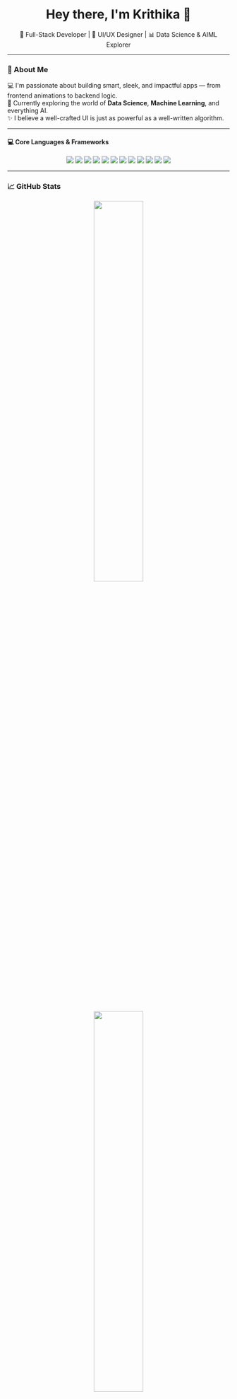 <h1 align="center">Hey there, I'm Krithika 👋</h1>

<p align="center">
  🔧 Full-Stack Developer | 🎨 UI/UX Designer | 📊 Data Science & AIML Explorer
</p>

---

### 🚀 About Me

💻 I'm passionate about building smart, sleek, and impactful apps — from frontend animations to backend logic.  
🧠 Currently exploring the world of **Data Science**, **Machine Learning**, and everything AI.  
✨ I believe a well-crafted UI is just as powerful as a well-written algorithm.  

---

#### 💻 Core Languages & Frameworks
<p align="center"> <img src="https://img.shields.io/badge/Python-3776AB?style=for-the-badge&logo=python&logoColor=white" /> <img src="https://img.shields.io/badge/C-00599C?style=for-the-badge&logo=c&logoColor=white" /> <img src="https://img.shields.io/badge/Java-007396?style=for-the-badge&logo=java&logoColor=white" /> <img src="https://img.shields.io/badge/JavaScript-F7DF1E?style=for-the-badge&logo=javascript&logoColor=black" /> <img src="https://img.shields.io/badge/React-61DAFB?style=for-the-badge&logo=react&logoColor=black" /> <img src="https://img.shields.io/badge/HTML5-E34F26?style=for-the-badge&logo=html5&logoColor=white" /> <img src="https://img.shields.io/badge/CSS3-1572B6?style=for-the-badge&logo=css3&logoColor=white" /> <img src="https://img.shields.io/badge/SQLite-003B57?style=for-the-badge&logo=sqlite&logoColor=white" /> <img src="https://img.shields.io/badge/MySQL-4479A1?style=for-the-badge&logo=mysql&logoColor=white" /> <img src="https://img.shields.io/badge/Canva-00C4CC?style=for-the-badge&logo=canva&logoColor=white" /> <img src="https://img.shields.io/badge/Figma-F24E1E?style=for-the-badge&logo=figma&logoColor=white" /> <img src="https://img.shields.io/badge/GitHub-181717?style=for-the-badge&logo=github&logoColor=white" /> </p>

---

### 📈 GitHub Stats

<div align="center">
  <img src="https://github-readme-stats.vercel.app/api?username=KrithikaHS&show_icons=true&theme=radical" width="47%" />
</div>
<div align="center">
  <img src="https://github-readme-stats.vercel.app/api/top-langs/?username=KrithikaHS&layout=compact&theme=radical&count_private=true&exclude_repo=repo1,repo2&hide=c" width="47%" />
</div>



